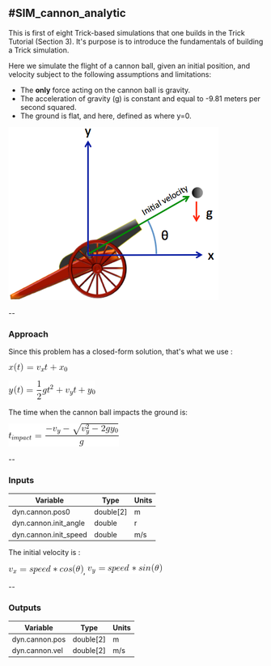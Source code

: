 #SIM\_cannon\_analytic
---
This is first of eight Trick-based simulations that one builds in the Trick
Tutorial (Section 3). It's purpose is to introduce the fundamentals of building
a Trick simulation.

Here we simulate the flight of a cannon ball, given an initial position, and
velocity subject to the following assumptions and limitations:

* The **only** force acting on the cannon ball is gravity.
* The acceleration of gravity (g) is constant and equal to -9.81 meters per
  second squared.
* The ground is flat, and here, defined as where y=0.

![X(t) = Vx * t + X0](images/CannonInit.png)

--
### Approach

Since this problem has a closed-form solution, that's what we use :

![X(t) = Vx * t + X0](images/solution_x.png)

![Y(t) = (1/2)gt^2 + Vy * t + Y0](images/solution_y.png)

The time when the cannon ball impacts the ground is:

![](images/time_of_impact.png)

--
### Inputs
Variable               | Type           | Units
-----------------------|----------------|-------
dyn.cannon.pos0        | double[2]      | m
dyn.cannon.init\_angle | double         | r
dyn.cannon.init\_speed | double         | m/s

The initial velocity is :

![Vx = speed * cos(angle)](images/initial_vel_x.png),
![Vy = speed * sin(angle)](images/initial_vel_y.png)

--
### Outputs
Variable               | Type           | Units
-----------------------|----------------|--------
dyn.cannon.pos         | double[2]      | m
dyn.cannon.vel         | double[2]      | m/s
